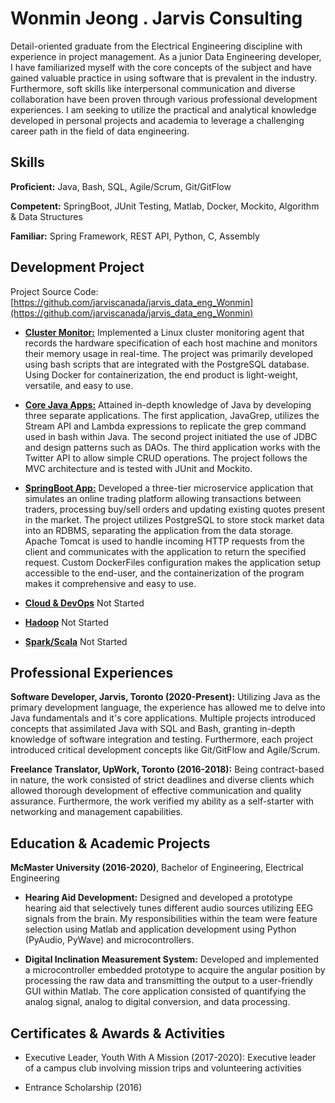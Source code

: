 # Wonmin Jeong . Jarvis Consulting
Detail-oriented graduate from the Electrical Engineering discipline with experience in project management. 
As a junior Data Engineering developer, I have familiarized myself with the core concepts of the subject and have gained valuable practice in using software 
that is prevalent in the industry. Furthermore, soft skills like interpersonal communication and diverse collaboration have been proven through  various professional development experiences. 
I am seeking to utilize the practical and analytical knowledge developed in personal projects and 
academia to leverage a challenging career path in the field of data engineering.

## Skills
**Proficient:** Java, Bash, SQL, Agile/Scrum, Git/GitFlow

**Competent:** SpringBoot, JUnit Testing, Matlab, Docker, Mockito, Algorithm & Data Structures

**Familiar:** Spring Framework, REST API, Python, C, Assembly

## Development Project
Project Source Code: [https://github.com/jarviscanada/jarvis_data_eng_Wonmin](https://github.com/jarviscanada/jarvis_data_eng_Wonmin)

- **[Cluster Monitor:](./linux_sql)** Implemented a Linux cluster monitoring agent that records the hardware specification of each host machine and monitors their memory usage in real-time. The project was primarily developed using bash scripts that are integrated with the PostgreSQL database. Using Docker for containerization, the end product is light-weight, versatile, and easy to use.

- **[Core Java Apps:](./core_java)** Attained in-depth knowledge of Java by developing three separate applications. The first application, JavaGrep, utilizes the Stream API and Lambda expressions to replicate the grep command used in bash within Java. The second project initiated the use of JDBC and design patterns such as DAOs. The third application works with the Twitter API to allow simple CRUD operations. The project follows the MVC architecture and is tested with JUnit and Mockito.

- **[SpringBoot App:](./springboot)** Developed a three-tier microservice application that simulates an online trading platform allowing transactions between traders, processing buy/sell orders and updating existing quotes present in the market. The project utilizes PostgreSQL to store stock market data into an RDBMS, separating the application from the data storage. Apache Tomcat is used to handle incoming HTTP requests from the client and communicates with the application to return the specified request. Custom DockerFiles configuration makes the application setup accessible to the end-user, and the containerization of the program makes it comprehensive and easy to use.

- **[Cloud & DevOps](./cloud_devops)** Not Started

- **[Hadoop](./hadoop)** Not Started

- **[Spark/Scala](./spark)** Not Started

## Professional Experiences
**Software Developer, Jarvis, Toronto (2020-Present):** Utilizing Java as the primary development language, the experience has allowed me to delve into Java fundamentals and it's core applications. Multiple projects introduced concepts that assimilated Java with SQL and Bash, granting in-depth knowledge of software integration and testing. Furthermore, each project introduced critical development concepts like Git/GitFlow and Agile/Scrum.

**Freelance Translator, UpWork, Toronto (2016-2018):** Being contract-based in nature, the work consisted of strict deadlines and diverse clients which allowed thorough development of effective communication and quality assurance. Furthermore, the work verified my ability as a self-starter with networking and management capabilities.

## Education & Academic Projects
**McMaster University (2016-2020)**, Bachelor of Engineering, Electrical Engineering

- **Hearing Aid Development:** Designed and developed a prototype hearing aid that selectively tunes different 
audio sources utilizing EEG signals from the brain. My responsibilities within the team were feature selection using Matlab and
application development using Python (PyAudio, PyWave) and microcontrollers.

- **Digital Inclination Measurement System:** Developed and implemented a microcontroller embedded prototype to acquire the angular position by processing the raw data and 
transmitting the output to a user-friendly GUI within Matlab. The core application consisted of quantifying the analog signal, analog to digital conversion, and data processing.

## Certificates & Awards & Activities
- Executive Leader, Youth With A Mission (2017-2020): Executive leader of a campus club involving mission trips and volunteering activities

- Entrance Scholarship (2016)